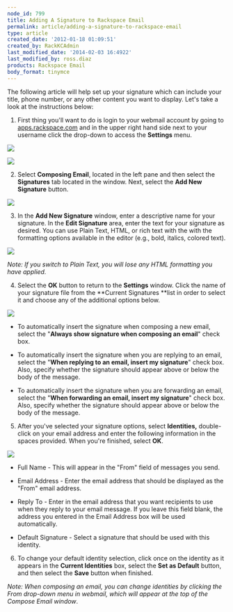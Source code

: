 ```yaml
---
node_id: 799
title: Adding A Signature to Rackspace Email
permalink: article/adding-a-signature-to-rackspace-email
type: article
created_date: '2012-01-18 01:09:51'
created_by: RackKCAdmin
last_modified_date: '2014-02-03 16:4922'
last_modified_by: ross.diaz
products: Rackspace Email
body_format: tinymce
---
```


The following article will help set up your signature which can include
your title, phone number, or any other content you want to display.
Let's take a look at the instructions below:  

1. First thing you'll want to do is login to your webmail account by
going to [apps.rackspace.com](http://apps.rackspace.com) and in the
upper right hand side next to your username click the drop-down to
access the **Settings** menu. 

![](/knowledge_center/sites/default/files/field/image/WebmailBar.png) 

 

![](/knowledge_center/sites/default/files/field/image/WebmailSettings.png)

2. Select **Composing Email**, located in the left pane and then select
the **Signatures** tab located in the window. Next, select the **Add New
Signature** button.

![](/knowledge_center/sites/default/files/field/image/AddNewSig.png) 

3. In the **Add New Signature** window, enter a descriptive name for
your signature. In the **Edit Signature** area, enter the text for your
signature as desired. You can use Plain Text, HTML, or rich text with
the with the formatting options available in the editor (e.g., bold,
italics, colored text). 

![](/knowledge_center/sites/default/files/field/image/TestSig.png) 

*Note:* *If you switch to Plain Text, you will lose any HTML formatting
you have applied.* 

4. Select the **OK** button to return to the **Settings** window. Click
the name of your signature file from the **Current Signatures **list in
order to select it and choose any of the additional options below.

![](/knowledge_center/sites/default/files/field/image/SigOptions.png) 

-   To automatically insert the signature when composing a new email,
    select the "**Always show signature when composing an email**" check
    box.

-   To automatically insert the signature when you are replying to an
    email, select the "**When replying to an email, insert my
    signature**" check box. Also, specify whether the signature should
    appear above or below the body of the message.

-   To automatically insert the signature when you are forwarding an
    email, select the "**When forwarding an email, insert my
    signature**" check box. Also, specify whether the signature should
    appear above or below the body of the message.

 

5. After you've selected your signature options, select
**Identities,** double-click on your email address and enter the
following information in the spaces provided. When you're finished,
select **OK**.

![](http://c2920127.r27.cf2.rackcdn.com/(E%26A)RackspaceEmailSignature6.png) 

-   Full Name - This will appear in the "From" field of messages you
    send.

-   Email Address - Enter the email address that should be displayed as
    the "From" email address.

-   Reply To - Enter in the email address that you want recipients to
    use when they reply to your email message. If you leave this field
    blank, the address you entered in the Email Address box will be used
    automatically.

-   Default Signature - Select a signature that should be used with this
    identity.

6. To change your default identity selection, click once on the
identity as it appears in the **Current Identities** box, select
the **Set as Default** button, and then select the **Save** button when
finished.

*Note:* *When composing an email, you can change identities by clicking
the From drop-down menu in webmail, which will appear at the top of the
Compose Email window*.


